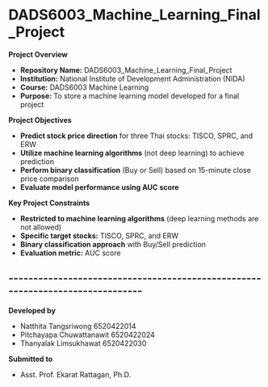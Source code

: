# DADS6003_Machine_Learning_Final_Project

**Project Overview**

* **Repository Name:** DADS6003_Machine_Learning_Final_Project
* **Institution:** National Institute of Development Administration (NIDA)
* **Course:** DADS6003 Machine Learning
* **Purpose:** To store a machine learning model developed for a final project

**Project Objectives**

* **Predict stock price direction** for three Thai stocks: TISCO, SPRC, and ERW
* **Utilize machine learning algorithms** (not deep learning) to achieve prediction
* **Perform binary classification** (Buy or Sell) based on 15-minute close price comparison
* **Evaluate model performance using AUC score**

**Key Project Constraints**

* **Restricted to machine learning algorithms** (deep learning methods are not allowed)
* **Specific target stocks:** TISCO, SPRC, and ERW
* **Binary classification approach** with Buy/Sell prediction
* **Evaluation metric:** AUC score

## ------------------------------------------------------------------------------ ##

**Developed by**
- Natthita Tangsriwong 6520422014
- Pitchayapa Chuwattanawit 6520422024
- Thanyalak Limsukhawat 6520422030


**Submitted to**
- Asst. Prof. Ekarat Rattagan, Ph.D.

